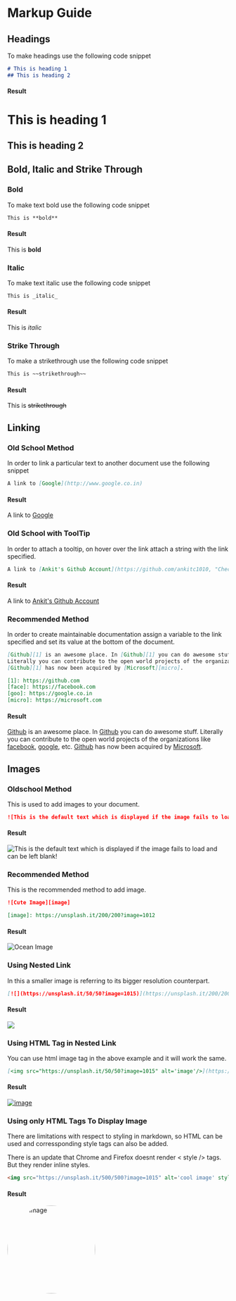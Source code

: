 # Markup Guide

## Headings

To make headings use the following code snippet

```markdown
# This is heading 1
## This is heading 2
```

#### Result

# This is heading 1

## This is heading 2

## Bold, Italic and Strike Through

### Bold

To make text bold use the following code snippet

```markdown
This is **bold**
```

#### Result

This is **bold**

### Italic

To make text italic use the following code snippet

```markdown
This is _italic_
```

#### Result

This is _italic_

### Strike Through

To make a strikethrough use the following code snippet

```markdown
This is ~~strikethrough~~
```

#### Result

This is ~~strikethrough~~

## Linking

### Old School Method

In order to link a particular text to another document use the following snippet

```markdown
A link to [Google](http://www.google.co.in)
```

#### Result

A link to [Google](https://www.google.co.in)

### Old School with ToolTip

In order to attach a tooltip, on hover over the link attach a string with the link specified.

```markdown
A link to [Ankit's Github Account](https://github.com/ankitc1010, "Check out his awesome repositories")
```

#### Result

A link to [Ankit's Github Account](https://github.com/ankitc1010, "Check out his awesome repositories")

### Recommended Method

In order to create maintainable documentation assign a variable to the link specified and set its value at the bottom of the document.

```markdown
[Github][1] is an awesome place. In [Github][1] you can do awesome stuff.
Literally you can contribute to the open world projects of the organizations like [facebook][face], [google][goo], etc.
[Github][1] has now been acquired by [Microsoft][micro].

[1]: https://github.com
[face]: https://facebook.com
[goo]: https://google.co.in
[micro]: https://microsoft.com
```

#### Result

[Github][1] is an awesome place. In [Github][1] you can do awesome stuff.
Literally you can contribute to the open world projects of the organizations like [facebook][face], [google][goo], etc.
[Github][1] has now been acquired by [Microsoft][micro].

[1]: https://github.com
[face]: https://facebook.com
[goo]: https://google.co.in
[micro]: https://microsoft.com


## Images

### Oldschool Method

This is used to add images to your document.

```markdown
![This is the default text which is displayed if the image fails to load and can be left blank!](https://unsplash.it/500/500?random "This is Tooltip")
```
#### Result

![This is the default text which is displayed if the image fails to load and can be left blank!](https://unsplash.it/200/200?random "This is Tooltip and can be omitted altogether")

### Recommended Method

This is the recommended method to add image.

```markdown
![Cute Image][image]

[image]: https://unsplash.it/200/200?image=1012
```

#### Result

![Ocean Image][ocean]

[ocean]: https://unsplash.it/200/200?image=1015

### Using Nested Link

In this a smaller image is referring to its bigger resolution counterpart.

```markdown
[![](https://unsplash.it/50/50?image=1015)](https://unsplash.it/200/200?image=1015)
```

#### Result

[![](https://unsplash.it/50/50?image=1015)](https://unsplash.it/200/200?image=1015)

### Using HTML Tag in Nested Link

You can use html image tag in the above example and it will work the same.

```markdown
[<img src="https://unsplash.it/50/50?image=1015" alt='image'/>](https://unsplash.it/200/200?image=1015)
```

#### Result

[<img src="https://unsplash.it/50/50?image=1015" alt='image'/>](https://unsplash.it/200/200?image=1015)


### Using only HTML Tags To Display Image

There are limitations with respect to styling in markdown, so HTML can be used and corressponding style tags can also be added.

There is an update that Chrome and Firefox doesnt render < style /> tags. But they render inline styles.

```markdown
<img src="https://unsplash.it/500/500?image=1015" alt='cool image' style="width: 200px; height: 200px; border-radius: 200px;"/>
```

#### Result

<img src="https://unsplash.it/500/500?image=1015" id='cool' alt='cool image' style="width: 200px; height: 200px; border-radius: 200px;"/>

### 
